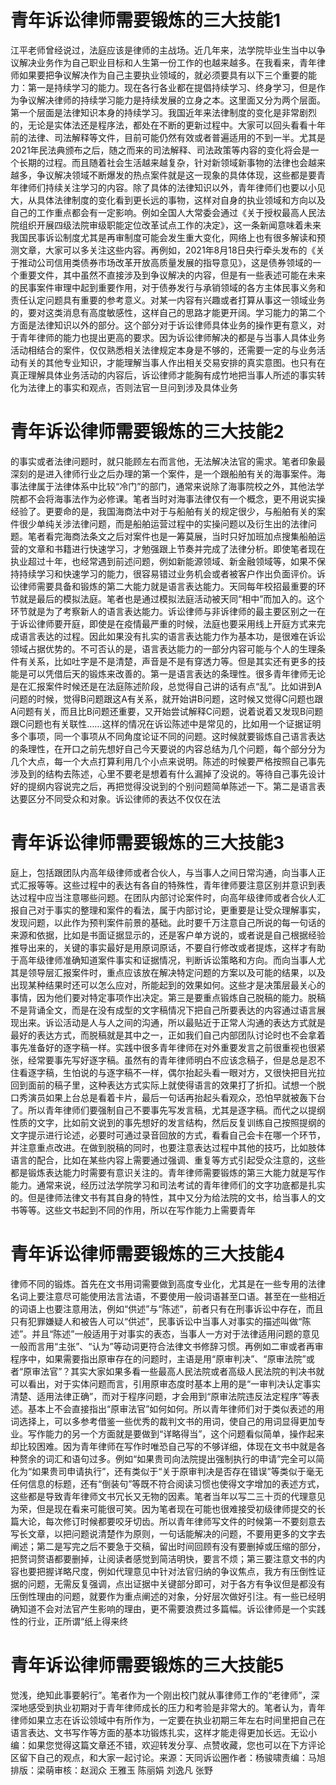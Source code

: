 # 青年诉讼律师需要锻炼的三大技能1

江平老师曾经说过，法庭应该是律师的主战场。近几年来，法学院毕业生当中以争议解决业务作为自己职业目标和人生第一份工作的也越来越多。在我看来，青年律师如果要把争议解决作为自己主要执业领域的，就必须要具有以下三个重要的能力：第一是持续学习的能力。现在各行各业都在提倡持续学习、终身学习，但是作为争议解决律师的持续学习能力是持续发展的立身之本。这里面又分为两个层面。第一个层面是法律知识本身的持续学习。我国近年来法律制度的变化是非常剧烈的，无论是实体法还是程序法，都处在不断的更新过程中。大家可以回头看看十年前的法律、司法解释等文件，目前可能仍然有效或者普遍适用的不到一半。尤其是2021年民法典颁布之后，随之而来的司法解释、司法政策等内容的变化将会是一个长期的过程。而且随着社会生活越来越复杂，针对新领域新事物的法律也会越来越多，争议解决领域不断爆发的热点案件就是这一现象的具体体现，这些都是要青年律师们持续关注学习的内容。除了具体的法律知识以外，青年律师们也要以小见大，从具体法律制度的变化看到更长远的事物，这样对自身的执业领域和方向以及自己的工作重点都会有一定影响。例如全国人大常委会通过《关于授权最高人民法院组织开展四级法院审级职能定位改革试点工作的决定》，这一条新闻意味着未来我国民事诉讼制度尤其是再审制度可能会发生重大变化，网络上也有很多解读和预测文章，大家可以多关注这些内容。再例如，2021年8月18日央行牵头发布的《关于推动公司信用类债券市场改革开放高质量发展的指导意见》，这是债券领域的一个重要文件，其中虽然不直接涉及到争议解决的内容，但是有一些表述可能在未来的民事案件审理中起到重要作用，对于债券发行与承销领域的各方主体民事义务和责任认定问题具有重要的参考意义。对某一内容有兴趣或者打算从事这一领域业务的，要对这类消息有高度敏感性，这样自己的思路才能更开阔。学习能力的第二个方面是法律知识以外的部分。这个部分对于诉讼律师具体业务的操作更有意义，对于青年律师的能力也提出更高的要求。因为诉讼律师解决的都是与当事人具体业务活动相结合的案件，仅仅熟悉相关法律规定本身是不够的，还需要一定的与业务活动有关的其他专业知识，才能理解当事人作出相关交易安排的真实意图。也只有在真正理解具体业务活动的内容后，诉讼律师才能胸有成竹地把当事人所述的事实转化为法律上的事实和观点，否则法官一旦问到涉及具体业务

# 青年诉讼律师需要锻炼的三大技能2

的事实或者法律问题时，就只能顾左右而言他，无法解决法官的需求。笔者印象最深刻的是进入律师行业之后办理的第一个案件，是一个跟船舶有关的海事案件。海事法律属于法律体系中比较“冷门”的部门，通常来说除了海事院校之外，其他法学院都不会将海事法作为必修课。笔者当时对海事法律仅有一个概念，更不用说实操经验了。更要命的是，我国海商法中对于与船舶有关的规定很少，与船舶有关的案件很少单纯关涉法律问题，而是船舶运营过程中的实操问题以及衍生出的法律问题。笔者看完海商法条文之后对案件也是一筹莫展，当时只好加班加点搜集船舶运营的文章和书籍进行快速学习，才勉强跟上节奏并完成了法律分析。即使笔者现在执业超过十年，也经常遇到前述问题，例如新能源领域、新金融领域等，如果不保持持续学习和快速学习的能力，很容易错过业务机会或者被客户作出负面评价。诉讼律师需要具备和锻炼的第二大能力就是语言表达能力。天同每年校招最重要的环节就是最后的模拟法庭。笔者也是通过模拟法庭活动被天同“相中”而加入的。这个环节就是为了考察新人的语言表达能力。诉讼律师与非诉律师的最主要区别之一在于诉讼律师要开庭，即使是在疫情最严重的时候，法庭也要采用线上开庭方式来完成语言表达的过程。因此如果没有扎实的语言表达能力作为基本功，是很难在诉讼领域占据优势的。不可否认的是，语言表达能力的一部分内容可能与个人的生理条件有关系，比如吐字是不是清楚，声音是不是有穿透力等。但是其实还有更多的技能是可以凭借后天的锻炼来改善的。第一是语言表达的条理性。很多青年律师无论是在汇报案件时候还是在法庭陈述阶段，总觉得自己讲的话有点“乱”。比如讲到A问题的时候，觉得B问题跟这A有关系，就开始讲B问题，这时候又觉得C问题也跟A问题有关，而且比B问题还重要，又开始尝试解释C问题，说着说着又发现B问题跟C问题也有关联性……这样的情况在诉讼陈述中是常见的，比如用一个证据证明多个事项，同一个事项从不同角度论证不同的问题。这时候就要锻炼自己语言表达的条理性，在开口之前先想好自己今天要说的内容总结为几个问题，每个部分分为几个大点，每一个大点打算利用几个小点来说明。陈述的时候要严格按照自己事先涉及到的结构去陈述，心里不要老是想着有什么漏掉了没说的。等待自己事先设计好的提纲内容说完之后，再把觉得没说到的个别问题简单陈述一下。第二是语言表达要区分不同受众和对象。诉讼律师的表达不仅仅在法

# 青年诉讼律师需要锻炼的三大技能3

庭上，包括跟团队内高年级律师或者合伙人，与当事人之间日常沟通，向当事人正式汇报等等。这些过程中的表达有各自的特殊性，青年律师要注意区别并意识到表达过程中应当注意哪些问题。在团队内部讨论案件时，向高年级律师或者合伙人汇报自己对于事实的整理和案件的看法，属于内部讨论，更重要是让受众理解事实，发现问题，以此作为预判案件前景的基础。此时要千万注意自己所说的每一句话的来源和依据，比如是书面证据显示的，还是客户单方说的，或者说是自己根据经验推导出来的，关键的事实最好是用原词原话，不要自行修改或者提炼，这样才有助于高年级律师准确知道案件事实和证据情况，判断诉讼策略和方向。而向当事人尤其是领导层汇报案件时，重点应该放在解决特定问题的方案以及可能的结果，以及出现某种结果时还可以怎么应对，所能起到的效果如何。这些才是决策层最关心的事情，因为他们要对特定事项作出决定。第三是要重点锻炼自己脱稿的能力。脱稿不是背诵全文，而是在没有成型的文字稿情况下把自己所要表达的内容通过语言展现出来。诉讼活动是人与人之间的沟通，所以最贴近于正常人沟通的表达方式就是最好的表达方式，而脱稿就是其中之一，正如我们自己内部团队讨论时也不会拿着事先准备好的逐字稿一样。实践中很多青年律师在对外重要发言之前很重视也很紧张，经常要事先写好逐字稿。虽然有的青年律师明白不应该念稿子，但是总是忍不住看逐字稿，生怕说的与逐字稿不一样，偶尔抬起头看一眼对方，又很快把目光拉回到面前的稿子里，这种表达方式实际上就使得语言的效果打了折扣。试想一个脱口秀演员如果上台总是看着卡片，最后一句话再抬起头看观众，恐怕早就被轰下台了。所以青年律师们要强制自己不要事先写发言稿，尤其是逐字稿。而代之以提纲性质的文字，比如前文说到的事先想好的发言结构，然后反复训练自己按照提纲的文字提示进行论述，必要时可通过录音回放的方式，看看自己会卡在哪一个环节，并注意重点改进。在做到脱稿的同时，也要注意表达过程中其他的技巧，比如肢体语言的配合，比如在某些内容上需要通过强调、重复等方式引起受众注意的，这些都是锻炼表达能力时需要有意识关注的。青年律师需要锻炼的第三大能力就是写作能力。通常来说，经历过法学院学习和司法考试的青年律师们的文字功底都是扎实的。但是律师法律文书有其自身的特性，其中又分为给法院的文书，给当事人的文书等等。这些文书起到不同的作用，所以在写作能力上需要青年

# 青年诉讼律师需要锻炼的三大技能4

律师不同的锻炼。首先在文书用词需要做到高度专业化，尤其是在一些专用的法律名词上要注意尽可能使用法言法语，不要使用一般词语甚至口语。甚至在一些相近的词语上也要注意用法，例如“供述”与“陈述”，前者只有在刑事诉讼中存在，而且只有犯罪嫌疑人和被告人可以“供述”，民事诉讼中当事人对事实的描述叫做“陈述”。并且“陈述”一般适用于对事实的表态，当事人一方对于法律适用问题的意见一般而言用“主张”、“认为”等动词更符合法律文书修辞习惯。再例如二审或者再审程序中，如果需要指出原审存在的问题时，主语是用“原审判决”、“原审法院”或者“原审法官”？其实大家如果多看一些最高人民法院或者高级人民法院的判决书就可以看出，对于实体问题而言，引用原审态度时基本上用的是“一审判决认定事实清楚、适用法律正确”，而对于程序问题，才会用到“原审法院违反法定程序”等表述。基本上不会直接指出“原审法官”如何如何。所以青年律师们对于类似表述的用词选择上，可以多参考借鉴一些优秀的裁判文书的用词，使自己的用词显得更加专业。写作能力的另一个方面就是要做到“详略得当”，这个问题看似简单，操作起来却比较困难。因为青年律师在写作时唯恐自己写的不够详细，体现在文书中就是各种赘余的词汇和语句过多。例如“如果贵司向法院提出强制执行的申请”完全可以简化为“如果贵司申请执行”，还有类似于“关于原审判决是否存在错误”等类似于毫无任何信息的标题，还有“倒装句”等既不符合阅读习惯也使得文字增加的表述方式，这些都是导致青年律师文书冗长又无物的因素。笔者当年以写二三十页的代理意见为荣，但是现在看来可能很可笑。因为笔者现在可能也很难接受初级律师提交的长篇大论，每次修订时候都要咬牙切齿。所以青年律师写文件的时候第一不要刻意去写长文章，以把问题说清楚作为原则，一句话能解决的问题，不要用更多的文字去阐述；第二是写完之后不要急于交稿，留出时间回顾有没有要删掉或压缩的部分，把赘词赘语都要删掉，让阅读者感觉到简洁明快，要言不烦；第三要注意文书的内容也要把握详略尺度，例如代理意见中针对法官归纳的争议焦点，我方有压倒性证据的问题，无需反复强调，点出证据中关键部分即可，对于各方有争议但是都没有压倒性理由的问题，就要作为重点阐述的对象，分好层次做好引注。有一些已经明确知道不会对法官产生影响的理由，更不需要浪费过多篇幅。诉讼律师是一个实践性的行业，正所谓“纸上得来终

# 青年诉讼律师需要锻炼的三大技能5

觉浅，绝知此事要躬行”。笔者作为一个刚出校门就从事律师工作的“老律师”，深深地感受到执业初期对于青年律师成长的压力和考验是非常大的。笔者认为，青年律师如果立志在诉讼领域中有所作为，一定要在执业初期三年左右时间里把自己在语言表达、文书写作等方面的基本功锻炼扎实，这样才能走得更加长远。无讼小编：如果您觉得这篇文章还不错，欢迎转发分享、点赞收藏，您也可以在下方评论区留下自己的观点，和大家一起讨论。来源：天同诉讼圈作者：杨骏啸责编：马旭排版：梁萌审核：赵润众 王雅玉 陈丽娟 刘逸凡 张野

